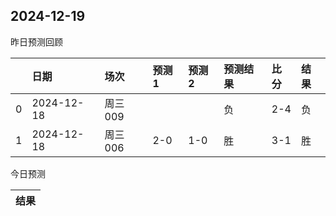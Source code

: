 

 ## 2024-12-19

昨日预测回顾

|    | 日期       | 场次    | 预测1   | 预测2   | 预测结果   | 比分   | 结果   |
|---:|:-----------|:--------|:--------|:--------|:-----------|:-------|:-------|
|  0 | 2024-12-18 | 周三009 |         |         | 负         | 2-4    | 负     |
|  1 | 2024-12-18 | 周三006 | 2-0     | 1-0     | 胜         | 3-1    | 胜     |

今日预测

| 结果   |
|--------|